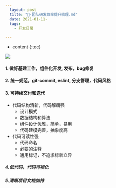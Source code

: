 ```yaml
---
  layout: post
  tilte: "🏏-团队研发效率提升梳理.md"
  date: 2021-01-11-
  tags: 
    - 开发日常

---
```



* content
{:toc}




![](https://upload-images.jianshu.io/upload_images/15312191-9fff93439cc1c464.png?imageMogr2/auto-orient/strip%7CimageView2/2/w/1240)
#### 1. 做好基建工作，组件化开发, 发布，bug修复

#### 2. 统一规范，git-commit, eslint, 分支管理，代码风格

#### 3. 可持续交付和迭代
- 代码结构清新，代码解耦强
  - 设计模式
  - 数据结构和算法
  - 组件设计优雅，简单，易用
  - 代码建模完善，抽象度高
- 代码可读性强
  - 代码命名
  - 必要的注释
  - 通用标记，不追求标新立异
 
##### 4.低代码，代码可视化

##### 5.清晰项目文档加持
